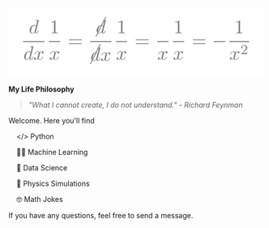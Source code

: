 <!--
**cemenenkoff/cemenenkoff** is a ✨ _special_ ✨ repository because its `README.md` (this file) appears on your GitHub profile.

Here are some ideas to get you started:

- 🔭 I’m currently working on ...
- 🌱 I’m currently learning ...
- 👯 I’m looking to collaborate on ...
- 🤔 I’m looking for help with ...
- 💬 Ask me about ...
- 📫 How to reach me: ...
- 😄 Pronouns: ...
- ⚡ Fun fact: ...
-->
<div style="text-align: center;">
  <img src="github-banner-grey-transparent.png" alt="banner" width="500" />
</div>

**My Life Philosophy**
> *"What I cannot create, I do not understand." - Richard Feynman*


Welcome. Here you'll find

  &nbsp;&nbsp;&nbsp;&nbsp;</> Python

  &nbsp;&nbsp;&nbsp;&nbsp;👨‍💻  Machine Learning

  &nbsp;&nbsp;&nbsp;&nbsp;🧪 Data Science

  &nbsp;&nbsp;&nbsp;&nbsp;💫  Physics Simulations

  &nbsp;&nbsp;&nbsp;&nbsp;🤓  Math Jokes

If you have any questions, feel free to send a message.

